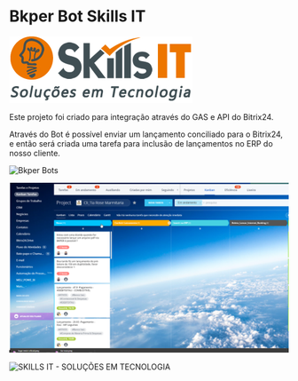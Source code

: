 # Bkper Bot Skills IT
![Skills IT](https://github.com/suporteskills/bot-bkper/blob/master/logo-skills-330x120.jpg)

Este projeto foi criado para integração através do GAS e API do Bitrix24. 

Através do Bot é possível enviar um lançamento conciliado para o Bitrix24, e então será criada uma tarefa para inclusão de lançamentos no ERP do nosso cliente.

![Bkper Bots](https://bkper.com/images/bots/bkper-tax-bot/bkper-tax-bot.gif)

![Bkper Bitrix24](https://github.com/suporteskills/bot-bkper/blob/master/print-bitrix24.png)

![SKILLS IT - SOLUÇÕES EM TECNOLOGIA](https://www.skillsit.com.br)


